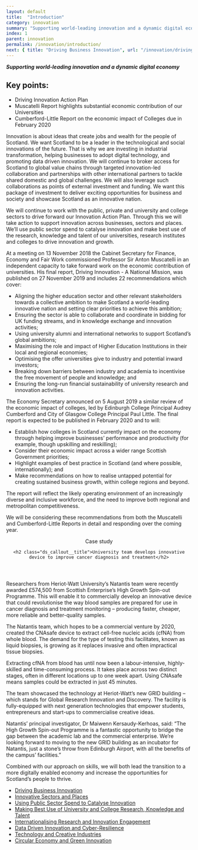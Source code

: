 ```yaml
---
layout: default
title:  "Introduction"
category: innovation
summary: "Supporting world-leading innovation and a dynamic digital economy"
index: 1
parent: innovation
permalink: /innovation/introduction/
next: { title: "Driving Business Innovation", url: "/innovation/driving-business-innovation/" }
---
```

***Supporting world-leading innovation and a dynamic digital economy***

## Key points:

* Driving Innovation Action Plan
* Muscatelli Report highlights substantial economic contribution of our Universities
* Cumberford-Little Report on the economic impact of Colleges due in February 2020

Innovation is about ideas that create jobs and wealth for the people of Scotland.  We want Scotland to be a leader in the technological and social innovations of the future.  That is why we are investing in industrial transformation, helping businesses to adopt digital technology, and promoting data driven innovation. We will continue to broker access for Scotland to global value chains through targeted innovation-led collaboration and partnerships with other international partners to tackle shared domestic and global challenges.  We will also leverage such collaborations as points of external investment and funding. We want this package of investment to deliver exciting opportunities for business and society and showcase Scotland as an innovative nation.

We will continue to work with the public, private and university and college sectors to drive forward our Innovation Action Plan.  Through this we will take action to support innovation across businesses, sectors and places.  We’ll use public sector spend to catalyse innovation and make best use of the research, knowledge and talent of our universities, research institutes and colleges to drive innovation and growth.

At a meeting on 13 November 2018 the Cabinet Secretary for Finance, Economy and Fair Work commissioned Professor Sir Anton Muscatelli in an independent capacity to take forward work on the economic contribution of universities.  His final report, Driving Innovation - A National Mission, was published on 27 November 2019 and includes 22 recommendations which cover:

* Aligning the higher education sector and other relevant stakeholders towards a collective ambition to make Scotland a world-leading innovative nation and setting clear priorities to achieve this ambition;
* Ensuring the sector is able to collaborate and coordinate in bidding for UK funding streams, and in knowledge exchange and innovation activities;
* Using university alumni and international networks to support Scotland’s global ambitions;
* Maximising the role and impact of Higher Education Institutions in their local and regional economies;
* Optimising the offer universities give to industry and potential inward investors;
* Breaking down barriers between industry and academia to incentivise the free movement of people and knowledge; and
* Ensuring the long-run financial sustainability of university research and innovation activities.

The Economy Secretary announced on 5 August 2019 a similar review of the economic impact of colleges, led by Edinburgh College Principal Audrey Cumberford and City of Glasgow College Principal Paul Little.  The final report is expected to be published in February 2020 and to will:

* Establish how colleges in Scotland currently impact on the economy through helping improve businesses’ performance and productivity (for example, though upskilling and reskilling);
* Consider their economic impact across a wider range Scottish Government priorities;
* Highlight examples of best practice in Scotland (and where possible, internationally); and
* Make recommendations on how to realise untapped potential for creating sustained business growth, within college regions and beyond.

The report will reflect the likely operating environment of an increasingly diverse and inclusive workforce, and the need to improve both regional and metropolitan competitiveness.

We will be considering these recommendations from both the Muscatelli and Cumberford-Little Reports in detail and responding over the coming year.

<div class="ds_callout">
<header>
    <div class="ds_callout__label ds_content-label">Case study</div>

    <h2 class="ds_callout__title">University team develops innovative device to improve cancer diagnosis and treatment</h2>
</header>

<div class="ds_callout__content">
<p>Researchers from Heriot-Watt University’s Natantis team were recently awarded £574,500 from Scottish Enterprise’s High Growth Spin-out Programme. This will enable it to commercially develop an innovative device that could revolutionise the way blood samples are prepared for use in cancer diagnosis and treatment monitoring – producing faster, cheaper, more reliable and better-quality samples.</p>
<p>The Natantis team, which hopes to be a commercial venture by 2020, created the CNAsafe device to extract cell-free nucleic acids (cfNA) from whole blood. The demand for the type of testing this facilitates, known as liquid biopsies, is growing as it replaces invasive and often impractical tissue biopsies.</p>
<p>Extracting cfNA from blood has until now been a labour-intensive, highly-skilled and time-consuming process. It takes place across two distinct stages, often in different locations up to one week apart. Using CNAsafe means samples could be extracted in just 45 minutes.</p>
<p>The team showcased the technology at Heriot-Watt’s new GRID building – which stands for Global Research Innovation and Discovery. The facility is fully-equipped with next generation technologies that empower students, entrepreneurs and start-ups to commercialise creative ideas.</p>
<p>Natantis’ principal investigator, Dr Maiwenn Kersaudy-Kerhoas, said: “The High Growth Spin-out Programme is a fantastic opportunity to bridge the gap between the academic lab and the commercial enterprise. We’re looking forward to moving to the new GRID building as an incubator for Natantis, just a stone’s throw from Edinburgh Airport, with all the benefits of the campus’ facilities.”</p>
</div>
</div>

Combined with our approach on skills, we will both lead the transition to a more digitally enabled economy and increase the opportunities for Scotland’s people to thrive.

* [Driving Business Innovation](/innovation/driving-business-innovation/)
* [Innovative Sectors and Places](/innovation/sectors-and-places/)
* [Using Public Sector Spend to Catalyse Innovation](/innovation/public-sector/)
* [Making Best Use of University and College Research, Knowledge and Talent](/innovation/university-research/)
* [Internationalising Research and Innovation Engagement](/innovation/internationalising-research/)
* [Data Driven Innovation and Cyber-Resilience](/innovation/data-driven/)
* [Technology and Creative Industries](/innovation/technology-creative-industries/)
* [Circular Economy and Green Innovation](/innovation/circular-economy/)
